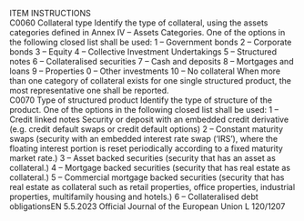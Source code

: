  
ITEM  INSTRUCTIONS  
C0060  Collateral type  Identify the type of collateral, using the assets categories defined in Annex IV – Assets 
Categories. One of the options in the following closed list shall be used: 
1 – Government bonds 
2 – Corporate bonds 
3 – Equity 
4 – Collective Investment Undertakings 
5 – Structured notes 
6 – Collateralised securities 
7 – Cash and deposits 
8 – Mortgages and loans 
9 – Properties 
0 – Other investments 
10 – No collateral 
When more than one category of collateral exists for one single structured product, the most 
representative one shall be reported.  
C0070  Type of structured 
product  Identify the type of structure of the product. One of the options in the following closed list 
shall be used: 
1 – Credit linked notes 
Security or deposit with an embedded credit derivative (e.g. credit default swaps or credit 
default options) 
2 – Constant maturity swaps 
(security with an embedded interest rate swap (‘IRS’), where the floating interest portion is 
reset periodically according to a fixed maturity market rate.) 
3 – Asset backed securities 
(security that has an asset as collateral.) 
4 – Mortgage backed securities 
(security that has real estate as collateral.) 
5 – Commercial mortgage backed securities 
(security that has real estate as collateral such as retail properties, office properties, industrial 
properties, multifamily housing and hotels.) 
6 – Collateralised debt obligationsEN  5.5.2023 Official Journal of the European Union L 120/1207